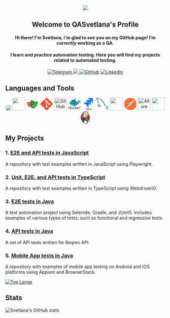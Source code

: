 <div id="header" align="center">
<img src="https://media.giphy.com/media/v1.Y2lkPTc5MGI3NjExM3NzNmZ1bnRrdnkyMnl4aTc4enU2Ym5iZXdtbjB1NnR5ZjAyZDE5NiZlcD12MV9pbnRlcm5hbF9naWZfYnlfaWQmY3Q9cw/KzJkzjggfGN5Py6nkT/giphy.gif" width="100"/>
</div>

<h2 align="center">Welcome to QASvetlana's Profile</h2>
<h4 align="center">Hi there! I'm Svetlana, i'm glad to see you on my GitHub page! I’m currently working as a QA.</h4>
<h4 align="center">I learn and practice automation testing. Here you will find my projects related to automated testing.</h4>

<p align="center">
<a href="https://t.me/SvetaAndrevaA" target="_blank">
  <img alt="Telegram" src="https://img.shields.io/badge/-Telegram-26A5E4?style=flat-square&logo=Telegram&logoColor=white" height="20">
</a>
<a href="https://mail.google.com/mail/?view=cm&to=andreevasvetlana2017@gmail.com" target="_blank">
  <img src="https://img.shields.io/badge/Gmail-D14836?style=flat-square&logo=gmail&logoColor=white" height="20">
</a>
<a href="https://github.com/QASvetlana" target="_blank"><img alt="GitHub" src="https://img.shields.io/badge/-GitHub-181717?style=flat-square&logo=GitHub&logoColor=white" height="20"></a> 
<a href="https://www.linkedin.com/in/svetlana-andreeva-a81880195/" target="_blank"><img alt="LinkedIn" src="https://img.shields.io/badge/-LinkedIn-0077B5?style=flat-square&logo=LinkedIn&logoColor=white" height="20"></a> 
</p>

## Languages and Tools
<p align="center">
  <img src="https://i.giphy.com/media/v1.Y2lkPTc5MGI3NjExY2hhc3JqaDgyN3JibTdnaG5najE5bGthcWw3YWpiZmtjNDNyNW9leCZlcD12MV9pbnRlcm5hbF9naWZfYnlfaWQmY3Q9Zw/SvFocn0wNMx0iv2rYz/giphy.gif" width="40"/>
  <img src="https://softfinder.ru/upload/styles/logo/public/logo/logo-2605.png?itok=vqVq1c7j" width="40" height="40"/>
  <img src="https://github.com/devicons/devicon/blob/master/icons/playwright/playwright-original.svg" title="Playwright" **alt="Playwright" width="40" height="40"/>
  <img src="https://github.com/devicons/devicon/blob/master/icons/git/git-original.svg" title="Git" **alt="Git" width="40" height="40"/>
  <img src="https://i.giphy.com/media/v1.Y2lkPTc5MGI3NjExMDdrcXF4am14YWVxeGp4MnJmMThjOThpcjQ5Zm50bXc3dHRyaXY5ZCZlcD12MV9pbnRlcm5hbF9naWZfYnlfaWQmY3Q9Zw/du3J3cXyzhj75IOgvA/giphy.gif" title="GitHub" **alt="GitHub" width="40" height="40"/>
  <img src="https://github.com/devicons/devicon/blob/master/icons/docker/docker-original-wordmark.svg" title="Docker" **alt="Docker" width="40" height="40"/>
  <img src="https://github.com/devicons/devicon/blob/master/icons/jira/jira-original-wordmark.svg" title="Jira" **alt="Jira" width="40" height="40"/>
  <img src="https://github.com/devicons/devicon/blob/master/icons/mysql/mysql-original.svg" title="MySql" **alt="MySq" width="40" height="40"/>
  <img src="https://i.giphy.com/media/v1.Y2lkPTc5MGI3NjExZWVleDFxZzBoZThhd2dxZXI3MXFycm82MTBiczJnYmdqaDJ0eXRhbyZlcD12MV9pbnRlcm5hbF9naWZfYnlfaWQmY3Q9cw/ZcdZ7ldgeIhfesqA6E/giphy.gif" width="40" height="40"/>
  <img src="https://github.com/devicons/devicon/blob/master/icons/postman/postman-original.svg" title="Postman" **alt="Postman" width="40" height="40"/>
  <img src="https://github.com/allure-framework/allure2/blob/main/.idea/icon.png" title="Allure Report" **alt="Allure Report" width="40" height="40"/>
  <img src="https://fakerjs.dev/logo.svg" width="40" height="40"/>
  <img src="https://github.com/devicons/devicon/blob/master/icons/jenkins/jenkins-original.svg" title="Jenkins" **alt="Jenkins" width="40" height="40"/>
</p>

## My Projects

### 1. [E2E and API tests in JavaScript](https://github.com/QASvetlana/JavaScript-Playwright-project)  
A repository with test examples written in JavaScript using Playwright.  

### 2. [Unit, E2E, and API tests in TypeScript](https://github.com/QASvetlana/diplom)  
A repository with test examples written in TypeScript using WebdriverIO.  

### 3. [E2E tests in Java](https://github.com/QASvetlana/Innostage-group)  
A test automation project using Selenide, Gradle, and JUnit5. Includes examples of various types of tests, such as functional and regression tests.  

### 4. [API tests in Java](https://github.com/QASvetlana/ReqresAPI)  
A set of API tests written for Reqres API.  

### 5. [Mobile App tests in Java](https://github.com/QASvetlana/browserstack-appium_mobile_tests)  
A repository with examples of mobile app testing on Android and iOS platforms using Appium and BrowserStack.  

[![Top Langs](https://github-readme-stats.vercel.app/api/top-langs/?username=QASvetlana)](https://github.com/QASvetlana/github-readme-stats)

## Stats
![Svetlana's GitHub stats](https://github-readme-stats.vercel.app/api?username=QASvetlana&show_icons=true&bg_color=D3E2FD&title_color=182D71&text_color=182D71&icon_color=B07219)





